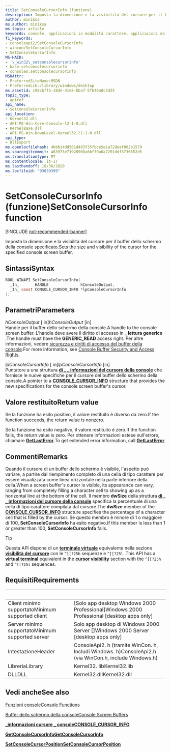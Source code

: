 ```yaml
---
title: SetConsoleCursorInfo (funzione)
description: Imposta la dimensione e la visibilità del cursore per il buffer dello schermo della console specificato.
author: miniksa
ms.author: miniksa
ms.topic: article
keywords: console, applicazioni in modalità carattere, applicazioni da riga di comando, applicazioni di terminale, api della console
f1_keywords:
- consoleapi2/SetConsoleCursorInfo
- wincon/SetConsoleCursorInfo
- SetConsoleCursorInfo
MS-HAID:
- '\_win32\_setconsolecursorinfo'
- base.setconsolecursorinfo
- consoles.setconsolecursorinfo
MSHAttr:
- PreferredSiteName:MSDN
- PreferredLib:/library/windows/desktop
ms.assetid: c98cbffb-18de-41e8-bba7-5fb46a0c5d25
topic_type:
- apiref
api_name:
- SetConsoleCursorInfo
api_location:
- Kernel32.dll
- API-MS-Win-Core-Console-l2-1-0.dll
- KernelBase.dll
- API-MS-Win-DownLevel-Kernel32-l1-1-0.dll
api_type:
- DllExport
ms.openlocfilehash: 4bbb14dd501d483f35fbce5e1a729eaf002b1579
ms.sourcegitcommit: 463975e71920908a6bff9a6a7291ddf3736652d5
ms.translationtype: MT
ms.contentlocale: it-IT
ms.lasthandoff: 10/30/2020
ms.locfileid: "93039399"
---
```

# <a name="setconsolecursorinfo-function"></a><span data-ttu-id="964a3-104">SetConsoleCursorInfo (funzione)</span><span class="sxs-lookup"><span data-stu-id="964a3-104">SetConsoleCursorInfo function</span></span>

[!INCLUDE [not-recommended-banner](./includes/not-recommended-banner.md)]

<span data-ttu-id="964a3-105">Imposta la dimensione e la visibilità del cursore per il buffer dello schermo della console specificato.</span><span class="sxs-lookup"><span data-stu-id="964a3-105">Sets the size and visibility of the cursor for the specified console screen buffer.</span></span>

## <a name="syntax"></a><span data-ttu-id="964a3-106">Sintassi</span><span class="sxs-lookup"><span data-stu-id="964a3-106">Syntax</span></span>

```C
BOOL WINAPI SetConsoleCursorInfo(
  _In_       HANDLE              hConsoleOutput,
  _In_ const CONSOLE_CURSOR_INFO *lpConsoleCursorInfo
);
```

## <a name="parameters"></a><span data-ttu-id="964a3-107">Parametri</span><span class="sxs-lookup"><span data-stu-id="964a3-107">Parameters</span></span>

<span data-ttu-id="964a3-108">*hConsoleOutput* \[ in\]</span><span class="sxs-lookup"><span data-stu-id="964a3-108">*hConsoleOutput* \[in\]</span></span>  
<span data-ttu-id="964a3-109">Handle per il buffer dello schermo della console.</span><span class="sxs-lookup"><span data-stu-id="964a3-109">A handle to the console screen buffer.</span></span> <span data-ttu-id="964a3-110">L'handle deve avere il diritto di accesso in **\_ lettura generico** .</span><span class="sxs-lookup"><span data-stu-id="964a3-110">The handle must have the **GENERIC\_READ** access right.</span></span> <span data-ttu-id="964a3-111">Per altre informazioni, vedere [sicurezza e diritti di accesso del buffer della console](console-buffer-security-and-access-rights.md).</span><span class="sxs-lookup"><span data-stu-id="964a3-111">For more information, see [Console Buffer Security and Access Rights](console-buffer-security-and-access-rights.md).</span></span>

<span data-ttu-id="964a3-112">*lpConsoleCursorInfo* \[ in\]</span><span class="sxs-lookup"><span data-stu-id="964a3-112">*lpConsoleCursorInfo* \[in\]</span></span>  
<span data-ttu-id="964a3-113">Puntatore a una struttura [**di \_ \_ informazioni del cursore della console**](console-cursor-info-str.md) che fornisce le nuove specifiche per il cursore del buffer dello schermo della console.</span><span class="sxs-lookup"><span data-stu-id="964a3-113">A pointer to a [**CONSOLE\_CURSOR\_INFO**](console-cursor-info-str.md) structure that provides the new specifications for the console screen buffer's cursor.</span></span>

## <a name="return-value"></a><span data-ttu-id="964a3-114">Valore restituito</span><span class="sxs-lookup"><span data-stu-id="964a3-114">Return value</span></span>

<span data-ttu-id="964a3-115">Se la funzione ha esito positivo, il valore restituito è diverso da zero.</span><span class="sxs-lookup"><span data-stu-id="964a3-115">If the function succeeds, the return value is nonzero.</span></span>

<span data-ttu-id="964a3-116">Se la funzione ha esito negativo, il valore restituito è zero.</span><span class="sxs-lookup"><span data-stu-id="964a3-116">If the function fails, the return value is zero.</span></span> <span data-ttu-id="964a3-117">Per ottenere informazioni estese sull'errore, chiamare [**GetLastError**](https://msdn.microsoft.com/library/windows/desktop/ms679360).</span><span class="sxs-lookup"><span data-stu-id="964a3-117">To get extended error information, call [**GetLastError**](https://msdn.microsoft.com/library/windows/desktop/ms679360).</span></span>

## <a name="remarks"></a><span data-ttu-id="964a3-118">Commenti</span><span class="sxs-lookup"><span data-stu-id="964a3-118">Remarks</span></span>

<span data-ttu-id="964a3-119">Quando il cursore di un buffer dello schermo è visibile, l'aspetto può variare, a partire dal riempimento completo di una cella di tipo carattere per essere visualizzata come linea orizzontale nella parte inferiore della cella.</span><span class="sxs-lookup"><span data-stu-id="964a3-119">When a screen buffer's cursor is visible, its appearance can vary, ranging from completely filling a character cell to showing up as a horizontal line at the bottom of the cell.</span></span> <span data-ttu-id="964a3-120">Il membro **dwSize** della struttura [**di \_ \_ informazioni del cursore della console**](console-cursor-info-str.md) specifica la percentuale di una cella di tipo carattere compilata dal cursore.</span><span class="sxs-lookup"><span data-stu-id="964a3-120">The **dwSize** member of the [**CONSOLE\_CURSOR\_INFO**](console-cursor-info-str.md) structure specifies the percentage of a character cell that is filled by the cursor.</span></span> <span data-ttu-id="964a3-121">Se questo membro è minore di 1 o maggiore di 100, **SetConsoleCursorInfo** ha esito negativo.</span><span class="sxs-lookup"><span data-stu-id="964a3-121">If this member is less than 1 or greater than 100, **SetConsoleCursorInfo** fails.</span></span>

> [!TIP]
> <span data-ttu-id="964a3-122">Questa API dispone di un **[terminale virtuale](console-virtual-terminal-sequences.md)** equivalente nella sezione **[visibilità del cursore](console-virtual-terminal-sequences.md#cursor-visibility)** con le `^[[?25h` sequenze e `^[[?25l` .</span><span class="sxs-lookup"><span data-stu-id="964a3-122">This API has a **[virtual terminal](console-virtual-terminal-sequences.md)** equivalent in the **[cursor visibility](console-virtual-terminal-sequences.md#cursor-visibility)** section with the `^[[?25h` and `^[[?25l` sequences.</span></span> 

## <a name="requirements"></a><span data-ttu-id="964a3-123">Requisiti</span><span class="sxs-lookup"><span data-stu-id="964a3-123">Requirements</span></span>

| &nbsp; | &nbsp; |
|-|-|
| <span data-ttu-id="964a3-124">Client minimo supportato</span><span class="sxs-lookup"><span data-stu-id="964a3-124">Minimum supported client</span></span> | <span data-ttu-id="964a3-125">\[Solo app desktop Windows 2000 Professional\]</span><span class="sxs-lookup"><span data-stu-id="964a3-125">Windows 2000 Professional \[desktop apps only\]</span></span> |
| <span data-ttu-id="964a3-126">Server minimo supportato</span><span class="sxs-lookup"><span data-stu-id="964a3-126">Minimum supported server</span></span> | <span data-ttu-id="964a3-127">Solo app desktop di Windows 2000 Server \[\]</span><span class="sxs-lookup"><span data-stu-id="964a3-127">Windows 2000 Server \[desktop apps only\]</span></span> |
| <span data-ttu-id="964a3-128">Intestazione</span><span class="sxs-lookup"><span data-stu-id="964a3-128">Header</span></span> | <span data-ttu-id="964a3-129">ConsoleApi2. h (tramite WinCon. h, Includi Windows. h)</span><span class="sxs-lookup"><span data-stu-id="964a3-129">ConsoleApi2.h (via WinCon.h, include Windows.h)</span></span> |
| <span data-ttu-id="964a3-130">Libreria</span><span class="sxs-lookup"><span data-stu-id="964a3-130">Library</span></span> | <span data-ttu-id="964a3-131">Kernel32. lib</span><span class="sxs-lookup"><span data-stu-id="964a3-131">Kernel32.lib</span></span> |
| <span data-ttu-id="964a3-132">DLL</span><span class="sxs-lookup"><span data-stu-id="964a3-132">DLL</span></span> | <span data-ttu-id="964a3-133">Kernel32.dll</span><span class="sxs-lookup"><span data-stu-id="964a3-133">Kernel32.dll</span></span> |

## <a name="see-also"></a><span data-ttu-id="964a3-134">Vedi anche</span><span class="sxs-lookup"><span data-stu-id="964a3-134">See also</span></span>

[<span data-ttu-id="964a3-135">Funzioni console</span><span class="sxs-lookup"><span data-stu-id="964a3-135">Console Functions</span></span>](console-functions.md)

[<span data-ttu-id="964a3-136">Buffer dello schermo della console</span><span class="sxs-lookup"><span data-stu-id="964a3-136">Console Screen Buffers</span></span>](console-screen-buffers.md)

[<span data-ttu-id="964a3-137">**\_informazioni cursore \_ console**</span><span class="sxs-lookup"><span data-stu-id="964a3-137">**CONSOLE\_CURSOR\_INFO**</span></span>](console-cursor-info-str.md)

[<span data-ttu-id="964a3-138">**GetConsoleCursorInfo**</span><span class="sxs-lookup"><span data-stu-id="964a3-138">**GetConsoleCursorInfo**</span></span>](getconsolecursorinfo.md)

[<span data-ttu-id="964a3-139">**SetConsoleCursorPosition**</span><span class="sxs-lookup"><span data-stu-id="964a3-139">**SetConsoleCursorPosition**</span></span>](setconsolecursorposition.md)
